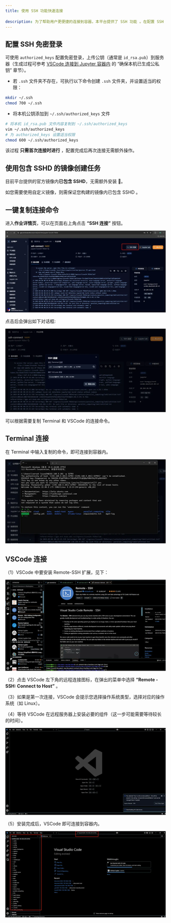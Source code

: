 ```yaml
---
title: 使用 SSH 功能快速连接

description: 为了帮助用户更便捷的连接到容器，本平台提供了 SSH 功能 。在配置 SSH 免密登陆后，用户可以一键复制连接命令，通过 Terminal 或 VSCode 连接至容器。
---
```


## 配置 SSH 免密登录

可使用 `authorized_keys` 配置免密登录，上传公钥（通常是 `id_rsa.pub`）到服务器（生成过程可参考 [VSCode 连接到 Jupyter 容器内](./vscode-ssh.md) 的 “确保本机已生成公私钥” 章节）。

- 若 `.ssh` 文件夹不存在，可执行以下命令创建 `.ssh` 文件夹，并设置适当的权限：

```bash
mkdir ~/.ssh
chmod 700 ~/.ssh
```

- 将本机公钥添加到 `~/.ssh/authorized_keys` 文件

```bash
# 将本机 id_rsa.pub 文件内容复制到 ~/.ssh/authorized_keys
vim ~/.ssh/authorized_keys
# 为 authorized_keys 设置适当权限
chmod 600 ~/.ssh/authorized_keys
```

该过程 **只需首次连接时进行** ，配置完成后再次连接无需额外操作。

## 使用包含 SSHD 的镜像创建任务

目前平台提供的官方镜像内**已包含 SSHD**，无需额外安装 🚀。

如您需要使用自定义镜像，则需保证您构建的镜像内已包含 SSHD 。

## 一键复制连接命令

进入**作业详情页**，可以在页面右上角点击 **“SSH 连接”** 按钮。

![](./img/ssh-func/ssh-detail.webp)

点击后会弹出如下对话框:

![](./img/ssh-func/ssh-func.webp)

可以根据需要复制 Terminal 和 VSCode 的连接命令。

## Terminal 连接

在 Terminal 中输入复制的命令，即可连接到容器内。

![](./img/ssh-func/terminal.webp)

## VSCode 连接

（1）VSCode 中要安装 Remote-SSH 扩展，见下：

![](./img/ssh-func/remote-ssh.webp)

（2）点击 VSCode 左下角的远程连接图标，在弹出的菜单中选择 **“Remote - SSH: Connect to Host”** 。

（3）如果是第一次连接，VSCode 会提示您选择操作系统类型，选择对应的操作系统（如 Linux）。

（4）等待 VSCode 在远程服务器上安装必要的组件（这一步可能需要等待较长的时间）。

![](./img/ssh-func/download-server.webp)

（5）安装完成后，VSCode 即可连接到容器内。

![](./img/ssh-func/connect.webp)
